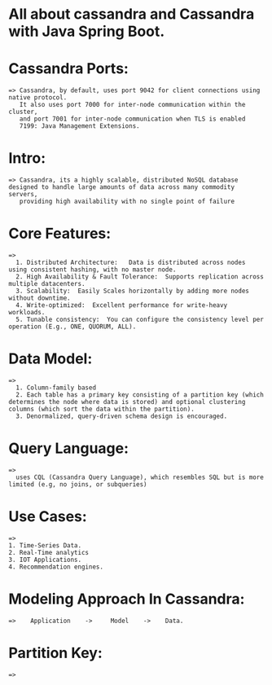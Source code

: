 # All about cassandra and Cassandra with Java Spring Boot.

# Cassandra Ports:
    => Cassandra, by default, uses port 9042 for client connections using native protocol. 
       It also uses port 7000 for inter-node communication within the cluster, 
       and port 7001 for inter-node communication when TLS is enabled
       7199: Java Management Extensions.
    

# Intro:
    => Cassandra, its a highly scalable, distributed NoSQL database designed to handle large amounts of data across many commodity servers, 
       providing high availability with no single point of failure

# Core Features:
    => 
      1. Distributed Architecture:   Data is distributed across nodes using consistent hashing, with no master node.
      2. High Availability & Fault Tolerance:  Supports replication across multiple datacenters.
      3. Scalability:  Easily Scales horizontally by adding more nodes without downtime.
      4. Write-optimized:  Excellent performance for write-heavy workloads.
      5. Tunable consistency:  You can configure the consistency level per operation (E.g., ONE, QUORUM, ALL).

# Data Model:
    =>
      1. Column-family based
      2. Each table has a primary key consisting of a partition key (which determines the node where data is stored) and optional clustering columns (which sort the data within the partition).
      3. Denormalized, query-driven schema design is encouraged.


# Query Language:
    =>
      uses CQL (Cassandra Query Language), which resembles SQL but is more limited (e.g, no joins, or subqueries)


# Use Cases:
    => 
    1. Time-Series Data.
    2. Real-Time analytics
    3. IOT Applications.
    4. Recommendation engines.


# Modeling Approach In Cassandra:
    =>    Application    ->     Model    ->    Data.


# Partition Key:
    =>    
    
